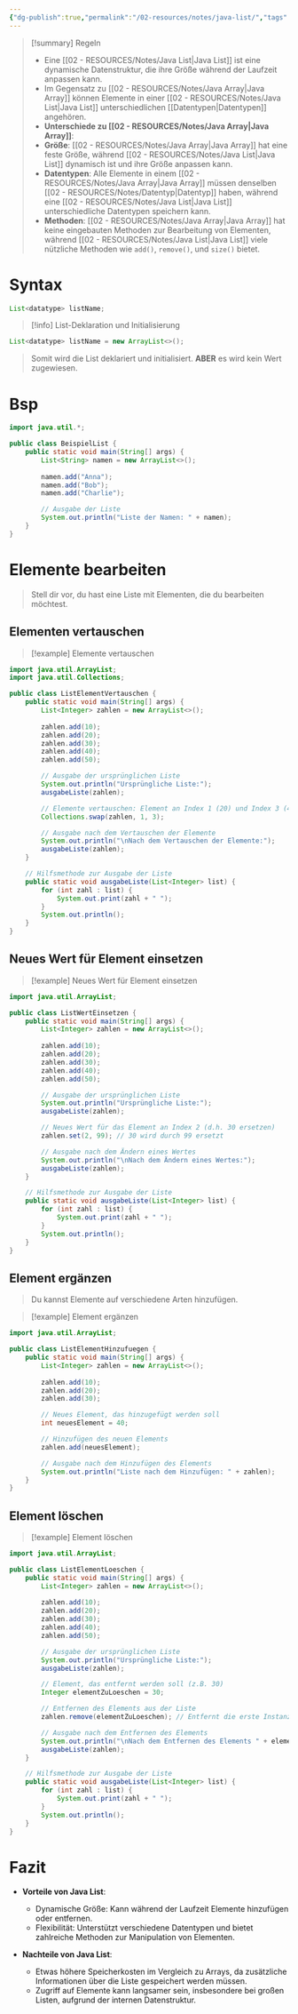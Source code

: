 ```yaml
---
{"dg-publish":true,"permalink":"/02-resources/notes/java-list/","tags":["code/java"],"noteIcon":"","updated":"2025-08-26T16:35:05.053+02:00"}
---
```


>[!summary] Regeln
>- Eine [[02 - RESOURCES/Notes/Java List\|Java List]] ist eine dynamische Datenstruktur, die ihre Größe während der Laufzeit anpassen kann.
>- Im Gegensatz zu [[02 - RESOURCES/Notes/Java Array\|Java Array]] können Elemente in einer [[02 - RESOURCES/Notes/Java List\|Java List]] unterschiedlichen [[Datentypen\|Datentypen]] angehören.
>- **Unterschiede zu [[02 - RESOURCES/Notes/Java Array\|Java Array]]**:
>  - **Größe**: [[02 - RESOURCES/Notes/Java Array\|Java Array]] hat eine feste Größe, während [[02 - RESOURCES/Notes/Java List\|Java List]] dynamisch ist und ihre Größe anpassen kann.
>  - **Datentypen**: Alle Elemente in einem [[02 - RESOURCES/Notes/Java Array\|Java Array]] müssen denselben [[02 - RESOURCES/Notes/Datentyp\|Datentyp]] haben, während eine [[02 - RESOURCES/Notes/Java List\|Java List]] unterschiedliche Datentypen speichern kann.
>  - **Methoden**: [[02 - RESOURCES/Notes/Java Array\|Java Array]] hat keine eingebauten Methoden zur Bearbeitung von Elementen, während [[02 - RESOURCES/Notes/Java List\|Java List]] viele nützliche Methoden wie `add()`, `remove()`, und `size()` bietet.

# Syntax
```java
List<datatype> listName;
```

>[!info] List-Deklaration und Initialisierung
```java
List<datatype> listName = new ArrayList<>();
```
>Somit wird die List deklariert und initialisiert. **ABER** es wird kein Wert zugewiesen.

# Bsp

```java
import java.util.*;

public class BeispielList {
    public static void main(String[] args) {
        List<String> namen = new ArrayList<>();
        
        namen.add("Anna");
        namen.add("Bob");
        namen.add("Charlie");

        // Ausgabe der Liste
        System.out.println("Liste der Namen: " + namen);
    }
}
```

# Elemente bearbeiten
>Stell dir vor, du hast eine Liste mit Elementen, die du bearbeiten möchtest.

## Elementen vertauschen
>[!example] Elemente vertauschen
```java
import java.util.ArrayList;
import java.util.Collections;

public class ListElementVertauschen {
    public static void main(String[] args) {
        List<Integer> zahlen = new ArrayList<>();
        
        zahlen.add(10);
        zahlen.add(20);
        zahlen.add(30);
        zahlen.add(40);
        zahlen.add(50);

        // Ausgabe der ursprünglichen Liste
        System.out.println("Ursprüngliche Liste:");
        ausgabeListe(zahlen);

        // Elemente vertauschen: Element an Index 1 (20) und Index 3 (40) vertauschen
        Collections.swap(zahlen, 1, 3);

        // Ausgabe nach dem Vertauschen der Elemente
        System.out.println("\nNach dem Vertauschen der Elemente:");
        ausgabeListe(zahlen);
    }

    // Hilfsmethode zur Ausgabe der Liste
    public static void ausgabeListe(List<Integer> list) {
        for (int zahl : list) {
            System.out.print(zahl + " ");
        }
        System.out.println();
    }
}
```

## Neues Wert für Element einsetzen
>[!example] Neues Wert für Element einsetzen
```java
import java.util.ArrayList;

public class ListWertEinsetzen {
    public static void main(String[] args) {
        List<Integer> zahlen = new ArrayList<>();
        
        zahlen.add(10);
        zahlen.add(20);
        zahlen.add(30);
        zahlen.add(40);
        zahlen.add(50);

        // Ausgabe der ursprünglichen Liste
        System.out.println("Ursprüngliche Liste:");
        ausgabeListe(zahlen);

        // Neues Wert für das Element an Index 2 (d.h. 30 ersetzen)
        zahlen.set(2, 99); // 30 wird durch 99 ersetzt

        // Ausgabe nach dem Ändern eines Wertes
        System.out.println("\nNach dem Ändern eines Wertes:");
        ausgabeListe(zahlen);
    }

    // Hilfsmethode zur Ausgabe der Liste
    public static void ausgabeListe(List<Integer> list) {
        for (int zahl : list) {
            System.out.print(zahl + " ");
        }
        System.out.println();
    }
}
```

## Element ergänzen
>Du kannst Elemente auf verschiedene Arten hinzufügen.

>[!example] Element ergänzen
```java
import java.util.ArrayList;

public class ListElementHinzufuegen {
    public static void main(String[] args) {
        List<Integer> zahlen = new ArrayList<>();
        
        zahlen.add(10);
        zahlen.add(20);
        zahlen.add(30);

        // Neues Element, das hinzugefügt werden soll
        int neuesElement = 40;

        // Hinzufügen des neuen Elements
        zahlen.add(neuesElement);

        // Ausgabe nach dem Hinzufügen des Elements
        System.out.println("Liste nach dem Hinzufügen: " + zahlen);
    }
}
```

## Element löschen
>[!example] Element löschen
```java
import java.util.ArrayList;

public class ListElementLoeschen {
    public static void main(String[] args) {
        List<Integer> zahlen = new ArrayList<>();
        
        zahlen.add(10);
        zahlen.add(20);
        zahlen.add(30);
        zahlen.add(40);
        zahlen.add(50);

        // Ausgabe der ursprünglichen Liste
        System.out.println("Ursprüngliche Liste:");
        ausgabeListe(zahlen);

        // Element, das entfernt werden soll (z.B. 30)
        Integer elementZuLoeschen = 30;

        // Entfernen des Elements aus der Liste
        zahlen.remove(elementZuLoeschen); // Entfernt die erste Instanz des Wertes 30

        // Ausgabe nach dem Entfernen des Elements
        System.out.println("\nNach dem Entfernen des Elements " + elementZuLoeschen + ":");
        ausgabeListe(zahlen);
    }

    // Hilfsmethode zur Ausgabe der Liste
    public static void ausgabeListe(List<Integer> list) {
        for (int zahl : list) {
            System.out.print(zahl + " ");
        }
        System.out.println();
    }
}
```

# Fazit
- **Vorteile von Java List**:
  - Dynamische Größe: Kann während der Laufzeit Elemente hinzufügen oder entfernen.
  - Flexibilität: Unterstützt verschiedene Datentypen und bietet zahlreiche Methoden zur Manipulation von Elementen.

- **Nachteile von Java List**:
  - Etwas höhere Speicherkosten im Vergleich zu Arrays, da zusätzliche Informationen über die Liste gespeichert werden müssen.
  - Zugriff auf Elemente kann langsamer sein, insbesondere bei großen Listen, aufgrund der internen Datenstruktur.

